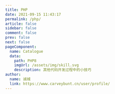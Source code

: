 ```yaml
---
title: PHP
date: 2021-09-15 11:43:17
permalink: /php/
article: false
sidebar: false
comment: false
prev: false
next: false
pageComponent: 
  name: Catalogue
  data: 
    path: PHP8
    imgUrl: /assets/img/skill.svg
    description: 其他代码开发过程中的小技巧
author: 
  name: 诚城
  link: https://www.carveybunt.cn/user/profile/
---
```

